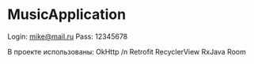 # MusicApplication

Login: mike@mail.ru
Pass: 12345678

В проекте использованы:
OkHttp /n
Retrofit
RecyclerView
RxJava
Room
